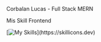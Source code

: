 Corbalan Lucas - Full Stack MERN 

Mis Skill Frontend 

[![My Skills](https://skillicons.dev/icons?i=js,html,css,bootstrap,c,react,tailwind,vite,)](https://skillicons.dev)


<!---
LucasCorbalan3/LucasCorbalan3 is a ✨ special ✨ repository because its `README.md` (this file) appears on your GitHub profile.
You can click the Preview link to take a look at your changes.
--->
